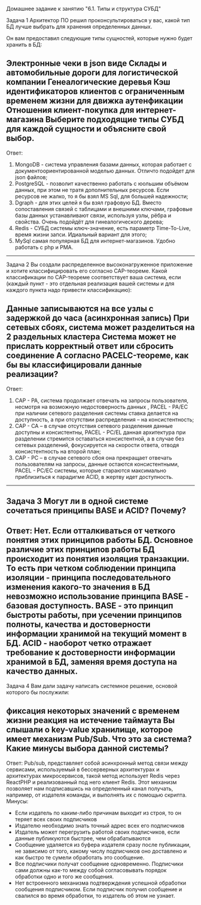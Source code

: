 Домашнее задание к занятию "6.1. Типы и структура СУБД"


Задача 1
Архитектор ПО решил проконсультироваться у вас, какой тип БД лучше выбрать для хранения определенных данных.

Он вам предоставил следующие типы сущностей, которые нужно будет хранить в БД:

Электронные чеки в json виде
Склады и автомобильные дороги для логистической компании
Генеалогические деревья
Кэш идентификаторов клиентов с ограниченным временем жизни для движка аутенфикации
Отношения клиент-покупка для интернет-магазина
Выберите подходящие типы СУБД для каждой сущности и объясните свой выбор.
------------------------------------------------------------------------------------------------------------------------------------------------------------------
Ответ: 
1. MongoDB - система управления базами данных, которая работает с документоориентированной моделью данных. Отличто подойдет для json файлов;
2. PostgreSQL - позволит качественно работать с юольшим объёмом данных, при этом не тратя дополнительных ресурсов. Если ресурсов не жалко, то я бы взял MS Sql, для большей надежности;
3. Dgraph - для этих целей я бы взял графовую БД. Вместо сопоставления связей с таблицами и внешними ключами, графовые базы данных устанавливают связи, используя узлы, рёбра и свойства. Очень подойдёт для гинеалогического дерева;
4. Redis - СУБД системы ключ-значение, есть параметр Time-To-Live, время жизни запси. Идиальный вариант для этого;
5. MySql самая популярная БД для интернет-магазинов. Удобно работать с php и PMA.
-----------------------------------------------------------------------------------------------------------------------------------------------------------------

Задача 2
Вы создали распределенное высоконагруженное приложение и хотите классифицировать его согласно CAP-теореме. Какой классификации по CAP-теореме соответствует ваша система, если (каждый пункт - это отдельная реализация вашей системы и для каждого пункта надо привести классификацию):

Данные записываются на все узлы с задержкой до часа (асинхронная запись)
При сетевых сбоях, система может разделиться на 2 раздельных кластера
Система может не прислать корректный ответ или сбросить соединение
А согласно PACELC-теореме, как бы вы классифицировали данные реализации?
-----------------------------------------------------------------------------------------------------------------------------------------------------------------
Ответ:
1. CAP - PA, система продолжает отвечать на запросы пользователя, несмотря на возможную недостоверность данных , PACEL - PA/EC при наличии сетевого разделения 
системы ставка делается на доступность, а при отсутствии распределения – на консистентность;
2. CAP - CA – в случае отсутствия сетевого разделения данные доступны и консистентны, PACEL - PC/EL данная архитектура при разделении стремится оставаться консистентной, а в случае без сетевых разделений, фокусируется на скорости ответа, отводя консистентность на второй план;
3. CAP - PC – в случае сетевого сбоя она прекращает отвечать пользователям на запросы, данные остаются консистентными, PACEL - PC/EC системы, которые стараются максимально приблизиться к парадигме ACID, в жертву идет доступность.
-----------------------------------------------------------------------------------------------------------------------------------------------------------------

Задача 3
Могут ли в одной системе сочетаться принципы BASE и ACID? Почему?
----------------------------------------------------------------------------------------------------------------------------------------------------------------
Ответ: 
Нет. Если отталкиваться от четкого понятия этих принципов работы БД. Основное различие этих принципов работы БД происходит из понятия изоляция транзакции. То есть при четком соблюдении принципа изоляции - принципа последовательного изменения какого-то значения в БД невозможно использование принципа BASE - базовая доступность. BASE - это принцип быстроты работы, при усечении принципов полноты, качества и достоверности информации хранимой на текущий момент в БД. ACID - наоборот четко отражает требование к достоверности информации хранимой в БД, заменяя время доступа на качество данных.
----------------------------------------------------------------------------------------------------------------------------------------------------------------

Задача 4
Вам дали задачу написать системное решение, основой которого бы послужили:

фиксация некоторых значений с временем жизни
реакция на истечение таймаута
Вы слышали о key-value хранилище, которое имеет механизм Pub/Sub. Что это за система? Какие минусы выбора данной системы?
----------------------------------------------------------------------------------------------------------------------------------------------------------------
Ответ: 
Pub/sub, представляет собой асинхронный метод связи между сервисами, используемый в бессерверных архитектурах и архитектурах микросервисов, такой метод использует Redis через ReactPHP и реализованный под него клиент Redis. Этот механизм позволяет нам подписавшись на определенный канал получать, например, от издателя команды, и выполнять их с помощью скрипта.
Минусы: 
* Если издатель по каким-либо причинам выходит из строя, то он теряет всех своих подписчиков
* Издателю необходимо знать точный адрес всех его подписчиков
* Издатель может перегрузить работой своих подписчиков, если данные публикуются быстрее, чем обрабатываются
* Сообщение удаляется из буфера издателя сразу после публикации, не зависимо от того, какому числу подписчиков оно доставлено и как быстро те сумели обработать это сообщение.
* Все подписчики получат сообщение одновременно. Подписчики сами должны как-то между собой согласовывать порядок обработки одно и того же сообщения.
* Нет встроенного механизма подтверждения успешной обработки сообщения подписчиком. Если подписчик получил сообщение и свалился во время обработки, то издатель об этом не узнает.
